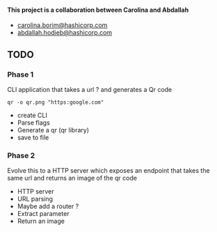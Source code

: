#### This project is a collaboration between Carolina and Abdallah
* carolina.borim@hashicorp.com
* abdallah.hodieb@hashicorp.com


## TODO

### Phase 1

CLI application that takes a url ? and generates a Qr code

  ```
  qr -o qr.png "https:google.com"
  ```

* create CLI
* Parse flags
* Generate a qr (qr library)
* save to file

### Phase 2

Evolve this to a HTTP server which exposes an endpoint that takes the same url and returns an image of the qr code
* HTTP server 
* URL parsing
* Maybe add a router ?
* Extract parameter
* Return an image 
